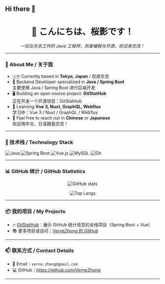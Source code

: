## Hi there 👋

<h1 align="center">🌸 こんにちは、桜影です！</h1>
<p align="center">
  <em>一位在东京工作的 Java 工程师，热爱编程与开源，欢迎来交流！</em>
</p>

---

### 🚀 About Me / 关于我

- 🇯🇵 Currently based in **Tokyo, Japan** / 现居东京  
- 💼 Backend Developer specialized in **Java / Spring Boot**  
  主要使用 Java / Spring Boot 进行后端开发  
- 🖥️ Building an open source project: **GitStatHub**  
  正在开发一个开源项目：GitStatHub  
- 🌱 Learning **Vue 3, Nuxt, GraphQL, Webflux**  
  学习中：Vue 3 / Nuxt / GraphQL / Webflux  
- 💬 Feel free to reach out in **Chinese** or **Japanese**  
  欢迎用中文、日语跟我交流！

---

### 🧰 技术栈 / Technology Stack

![Java](https://img.shields.io/badge/Java-ED8B00?style=flat&logo=openjdk&logoColor=white)
![Spring Boot](https://img.shields.io/badge/Spring_Boot-6DB33F?style=flat&logo=spring-boot&logoColor=white)
![Vue.js](https://img.shields.io/badge/Vue.js-35495E?style=flat&logo=vue.js)
![MySQL](https://img.shields.io/badge/MySQL-4479A1?style=flat&logo=mysql&logoColor=white)
![Git](https://img.shields.io/badge/Git-F05032?style=flat&logo=git&logoColor=white)

---

### 📊 GitHub 统计 / GitHub Statistics

<p align="center">
  <img src="https://github-readme-stats.vercel.app/api?username=VerneZhong&count_private=true&show_icons=true&theme=tokyonight" alt="GitHub stats" />
</p>

<p align="center">
  <img src="https://github-readme-stats.vercel.app/api/top-langs/?username=VerneZhong&layout=compact&theme=tokyonight" alt="Top Langs" />
</p>

---

### 📦 我的项目 / My Projects

- 🔥 [GitStatHub](https://github.com/VerneZhong/gitstathub-api)：展示 GitHub 统计信息的全栈项目（Spring Boot + Vue）
- 📚 更多项目请访问：[VerneZhong 的 GitHub](https://github.com/VerneZhong)

---

### 📫 联系方式 / Contact Details

- 📮 Email：`verne.zhong@gmail.com`
- 💻 GitHub：https://github.com/VerneZhong

---
